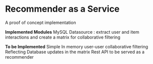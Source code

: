 # **Recommender as a Service**
A proof of concept implementation

**Implemented Modules** 
MySQL Datasource : extract user and item interactions and create a matrix for collaborative filtering

**To be Implemented**
Simple In memory user-user collaborative filtering
Reflecting Database updates in the matrix
Rest API to be served as a recommender


